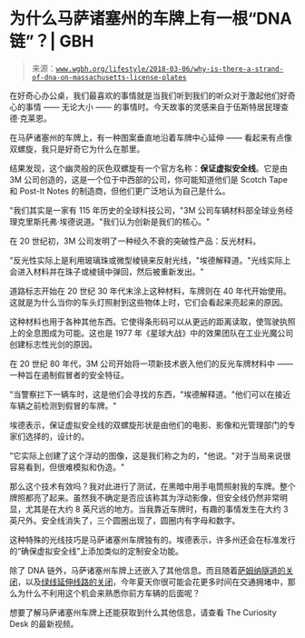 <!--yml

类别: 未分类

日期：2024-05-27 14:27:29

-->

# 为什么马萨诸塞州的车牌上有一根“DNA 链”？| GBH

> 来源：[`www.wgbh.org/lifestyle/2018-03-06/why-is-there-a-strand-of-dna-on-massachusetts-license-plates`](https://www.wgbh.org/lifestyle/2018-03-06/why-is-there-a-strand-of-dna-on-massachusetts-license-plates)

在好奇心办公桌，我们最喜欢的事情就是当我们听到我们的听众对于激起他们好奇心的事情 —— 无论大小 —— 的事情时。今天故事的灵感来自于伍斯特居民理查德·克莱恩。

在马萨诸塞州的车牌上，有一种图案垂直地沿着车牌中心延伸 —— 看起来有点像双螺旋，我只是好奇它为什么在那里。

结果发现，这个幽灵般的灰色双螺旋有一个官方名称：**保证虚拟安全线**。它是由 3M 公司创造的，这是一个位于中西部的公司，你可能知道他们是 Scotch Tape 和 Post-It Notes 的制造商，但他们更广泛地认为自己是什么。

"我们其实是一家有 115 年历史的全球科技公司，"3M 公司车辆材料部全球业务经理克里斯托弗·埃德说道。"我们认为创新是我们的核心。"

在 20 世纪初，3M 公司发明了一种经久不衰的突破性产品：反光材料。

"反光性实际上是利用玻璃珠或微型棱镜来反射光线，"埃德解释道。"光线实际上会进入材料并在珠子或棱镜中弹回，然后被重新发出。"

道路标志开始在 20 世纪 30 年代末涂上这种材料，车牌则在 40 年代开始使用。这就是为什么当你的车头灯照射到这些物体上时，它们会看起来亮起来的原因。

这种材料也用于各种其他东西。它使得条形码可以从更远的距离读取，使驾驶执照上的全息图成为可能。这也是 1977 年《星球大战》中的效果团队在工业光魔公司创建标志性光剑的原因。

在 20 世纪 80 年代，3M 公司开始将一项新技术嵌入他们的反光车牌材料中 —— 一种旨在遏制假冒者的安全特征。

"当警察拦下一辆车时，这是他们会寻找的东西，"埃德解释道。"他们可以在接近车辆之前检测到假冒的车牌。"

埃德表示，保证虚拟安全线的双螺旋形状是由他们的电影、影像和光管理部门的专家们选择的，设计的。

"它实际上创建了这个浮动的图像，这是我们称之为的，"他说。"对于当局来说很容易看到，但很难模拟和伪造。"

那么这个技术有效吗？我对此进行了测试，在黑暗中用手电筒照射我的车牌。整个牌照都亮了起来。虽然我不确定是否应该称其为浮动影像，但安全线仍然非常明显，尤其是在大约 8 英尺远的地方。当我靠近车牌时，有趣的事情发生在大约 3 英尺外。安全线消失了，三个圆圈出现了，圆圈内有字母和数字。

这种特殊的光线技巧是马萨诸塞州车牌独有的。埃德表示，许多州还会在标准发行的“确保虚拟安全线”上添加类似的定制安全功能。

除了 DNA 链外，马萨诸塞州车牌上还嵌入了其他信息。而且随着[萨姆纳隧道的关闭](https://www.google.com/search?client=safari&rls=en&q=bob+seay+sumner+tunnel&ie=UTF-8&oe=UTF-8)，以及[绿线延伸线路的关闭](https://www.wgbh.org/news/local-news/2023/06/30/green-line-extension-to-union-square-will-close-for-6-weeks)，今年夏天你很可能会花更多时间在交通拥堵中，那么为什么不利用这个机会来熟悉你前方车辆的后面呢？

想要了解马萨诸塞州车牌上还能获取到什么其他信息，请查看 The Curiosity Desk 的最新视频。
